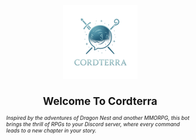 <p align="center">
  <img src="../logo.png" alt="Cordterra Logo" width="200"/>
</p>

<h1 align="center">Welcome To Cordterra</h1>

_Inspired by the adventures of Dragon Nest and another MMORPG, this bot brings the thrill of RPGs to your Discord server, where every command leads to a new chapter in your story._
